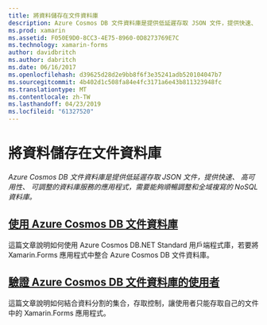 ```yaml
---
title: 將資料儲存在文件資料庫
description: Azure Cosmos DB 文件資料庫是提供低延遲存取 JSON 文件，提供快速、 高可用性、 可調整的資料庫服務的應用程式，需要能夠順暢調整和全域複寫的 NoSQL 資料庫。
ms.prod: xamarin
ms.assetid: F050E9D0-8CC3-4E75-8960-0D8273769E7C
ms.technology: xamarin-forms
author: davidbritch
ms.author: dabritch
ms.date: 06/16/2017
ms.openlocfilehash: d39625d28d2e9bb8f6f3e35241adb520104047b7
ms.sourcegitcommit: 4b402d1c508fa84e4fc3171a6e43b811323948fc
ms.translationtype: MT
ms.contentlocale: zh-TW
ms.lasthandoff: 04/23/2019
ms.locfileid: "61327520"
---
```

# <a name="storing-data-in-a-document-database"></a>將資料儲存在文件資料庫

_Azure Cosmos DB 文件資料庫是提供低延遲存取 JSON 文件，提供快速、 高可用性、 可調整的資料庫服務的應用程式，需要能夠順暢調整和全域複寫的 NoSQL 資料庫。_

## <a name="consuming-an-azure-cosmos-db-document-databaseconsumingmd"></a>[使用 Azure Cosmos DB 文件資料庫](consuming.md)

這篇文章說明如何使用 Azure Cosmos DB.NET Standard 用戶端程式庫，若要將 Xamarin.Forms 應用程式中整合 Azure Cosmos DB 文件資料庫。

## <a name="authenticating-users-with-an-azure-cosmos-db-document-databaseauthenticationmd"></a>[驗證 Azure Cosmos DB 文件資料庫的使用者](authentication.md)

這篇文章說明如何結合資料分割的集合，存取控制，讓使用者只能存取自己的文件中的 Xamarin.Forms 應用程式。
